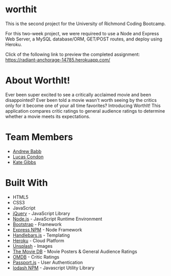 # worthit

This is the second project for the University of Richmond Coding Bootcamp.

For this two-week project, we were requireed to use a Node and Express Web Server, a MySQL database/ORM, GET/POST routes, and deploy using Heroku. 

Click of the following link to preview the completed assignment: https://radiant-anchorage-14785.herokuapp.com/

# About WorthIt! 
Ever been super excited to see a critically acclaimed movie and been disappointed? Ever been told a movie wasn't worth seeing by the critics only for it become one of your all time favorites? Introducing WorthIt! This application compares critic ratings to general audience ratings to determine whether a movie meets its expectations. 

# Team Members 
* [Andrew Babb](https://github.com/wmandrewbabb)
* [Lucas Condon](https://github.com/lcondon)
* [Kate Gibbs](https://github.com/gibbsk12)

# Built With 
* HTML5
* CSS3
* JavaScript 
* [jQuery](https://api.jquery.com/) - JavaScript Library
* [Node.js](https://nodejs.org/en/) - JavaScript Runtime Environment
* [Bootstrap](http://getbootstrap.com/) - Framework
* [Express NPM](https://www.npmjs.com/package/express) - Node Framework
* [Handlebars.js](https://handlebarsjs.com/) - Templating
* [Heroku](https://heroku.com) - Cloud Platform
* [Unsplash](https://unsplash.com/) - Images
* [The Movie DB](https://www.themoviedb.org/) - Movie Posters & General Audience Ratings 
* [OMDB](http://omdbapi.com/) - Critic Ratings 
* [Passport.js](http://www.passportjs.org/) - User Authentication
* [lodash NPM](https://www.npmjs.com/package/lodash) - Javascript Utility Library






